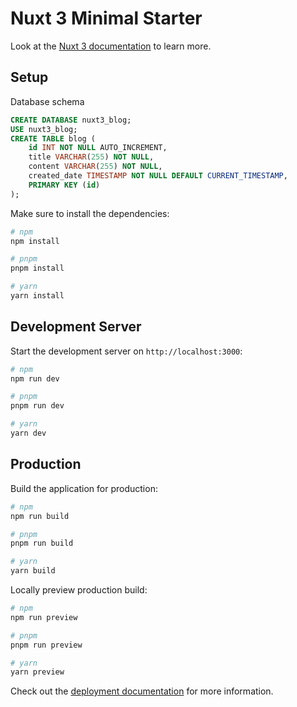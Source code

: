 # Nuxt 3 Minimal Starter

Look at the [Nuxt 3 documentation](https://nuxt.com/docs/getting-started/introduction) to learn more.

## Setup

Database schema

```sql
CREATE DATABASE nuxt3_blog;
USE nuxt3_blog;
CREATE TABLE blog (
    id INT NOT NULL AUTO_INCREMENT,
    title VARCHAR(255) NOT NULL,
    content VARCHAR(255) NOT NULL,
    created_date TIMESTAMP NOT NULL DEFAULT CURRENT_TIMESTAMP,
    PRIMARY KEY (id)
);
```

Make sure to install the dependencies:

```bash
# npm
npm install

# pnpm
pnpm install

# yarn
yarn install
```

## Development Server

Start the development server on `http://localhost:3000`:

```bash
# npm
npm run dev

# pnpm
pnpm run dev

# yarn
yarn dev
```


## Production

Build the application for production:

```bash
# npm
npm run build

# pnpm
pnpm run build

# yarn
yarn build
```

Locally preview production build:

```bash
# npm
npm run preview

# pnpm
pnpm run preview

# yarn
yarn preview
```

Check out the [deployment documentation](https://nuxt.com/docs/getting-started/deployment) for more information.
